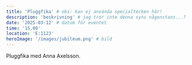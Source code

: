 ```yaml
---
title: 'Pluggfika' # obs: kan ej använda specialtecken här!
description: 'beskrivning' # jag tror inte denna syns någonstans...?
date: '2025-03-12' # datum för eventet
time: '15.00'
location: 'E:1123'
heroImage: '/images/jubileum.png' # bild
---
```


Pluggfika med Anna Axelsson.
